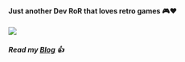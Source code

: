 #### Just another Dev RoR that loves retro games 🎮❤️
<img align="center" src="https://user-images.githubusercontent.com/93665781/181995089-af7e5869-2dc7-438f-95ab-d54643485472.gif" />


##### Read my [Blog](https://juneira.com/) :+1:
